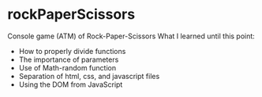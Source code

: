# rockPaperScissors
Console game (ATM) of Rock-Paper-Scissors
What I learned until this point:
  - How to properly divide functions
  - The importance of parameters
  - Use of Math-random function
  - Separation of html, css, and javascript files
  - Using the DOM from JavaScript